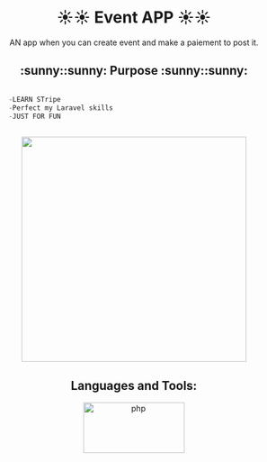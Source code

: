 
# <h1 align="center">  :sunny::sunny: Event APP :sunny::sunny: </h1>

<p align="center"> AN app when you can create event and make a paiement to post it.</p>
 

<h2 align="center">   :sunny::sunny: Purpose :sunny::sunny:  </h2>

```python

    -LEARN STripe
    -Perfect my Laravel skills
    -JUST FOR FUN 
    

``` 



<p align="center"><img align="center" src="https://www.cloudways.com/blog/wp-content/uploads/stripe-gateway.jpg" alt="" height="400px" > </p>


<h2 align="center">Languages and Tools:</h2>


  
<p align="center"> <img src="https://miro.medium.com/max/1200/1*9H4FGP7RLSd3Wmgop4Ecsg.jpeg" alt="php" width="180" height="90"/> </p>
 



    











